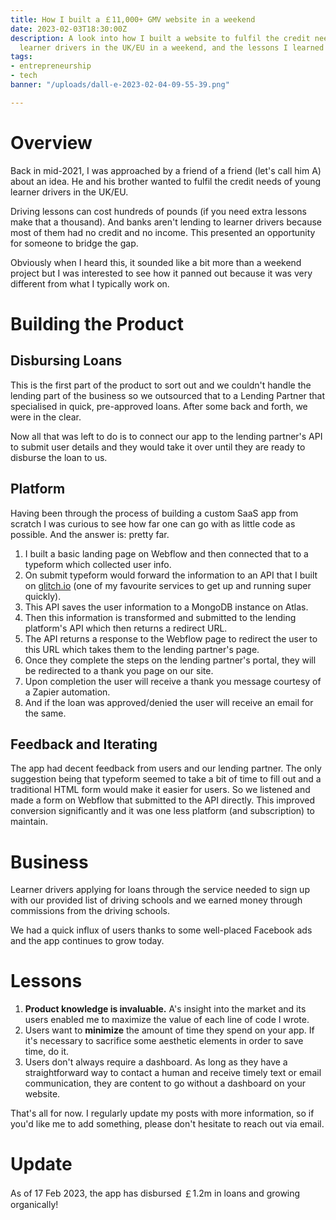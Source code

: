 ```yaml
---
title: How I built a ￡11,000+ GMV website in a weekend
date: 2023-02-03T18:30:00Z
description: A look into how I built a website to fulfil the credit needs of young
  learner drivers in the UK/EU in a weekend, and the lessons I learned along the way.
tags:
- entrepreneurship
- tech
banner: "/uploads/dall-e-2023-02-04-09-55-39.png"

---
```

# Overview

Back in mid-2021, I was approached by a friend of a friend (let's call him A) about an idea. He and his brother wanted to fulfil the credit needs of young learner drivers in the UK/EU.

Driving lessons can cost hundreds of pounds (if you need extra lessons make that a thousand). And banks aren't lending to learner drivers because most of them had no credit and no income. This presented an opportunity for someone to bridge the gap.

Obviously when I heard this, it sounded like a bit more than a weekend project but I was interested to see how it panned out because it was very different from what I typically work on.

# Building the Product

## Disbursing Loans

This is the first part of the product to sort out and we couldn't handle the lending part of the business so we outsourced that to a Lending Partner that specialised in quick, pre-approved loans. After some back and forth, we were in the clear.

Now all that was left to do is to connect our app to the lending partner's API to submit user details and they would take it over until they are ready to disburse the loan to us.

## Platform

Having been through the process of building a custom SaaS app from scratch I was curious to see how far one can go with as little code as possible. And the answer is: pretty far.

1. I built a basic landing page on Webflow and then connected that to a typeform which collected user info.
2. On submit typeform would forward the information to an API that I built on [glitch.io](http://glitch.io/) (one of my favourite services to get up and running super quickly).
3. This API saves the user information to a MongoDB instance on Atlas.
4. Then this information is transformed and submitted to the lending platform's API which then returns a redirect URL.
5. The API returns a response to the Webflow page to redirect the user to this URL which takes them to the lending partner's page.
6. Once they complete the steps on the lending partner's portal, they will be redirected to a thank you page on our site.
7. Upon completion the user will receive a thank you message courtesy of a Zapier automation.
8. And if the loan was approved/denied the user will receive an email for the same.

## Feedback and Iterating

The app had decent feedback from users and our lending partner. The only suggestion being that typeform seemed to take a bit of time to fill out and a traditional HTML form would make it easier for users. So we listened and made a form on Webflow that submitted to the API directly. This improved conversion significantly and it was one less platform (and subscription) to maintain.

# Business

Learner drivers applying for loans through the service needed to sign up with our provided list of driving schools and we earned money through commissions from the driving schools.

We had a quick influx of users thanks to some well-placed Facebook ads and the app continues to grow today.

# Lessons

1. **Product knowledge is invaluable.** A's insight into the market and its users enabled me to maximize the value of each line of code I wrote.
2. Users want to **minimize** the amount of time they spend on your app. If it's necessary to sacrifice some aesthetic elements in order to save time, do it.
3. Users don't always require a dashboard. As long as they have a straightforward way to contact a human and receive timely text or email communication, they are content to go without a dashboard on your website.

That's all for now. I regularly update my posts with more information, so if you'd like me to add something, please don't hesitate to reach out via email.

# Update

As of 17 Feb 2023, the app has disbursed ￡1.2m in loans and growing organically!
